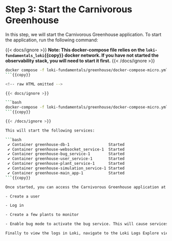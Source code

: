 # Step 3: Start the Carnivorous Greenhouse

In this step, we will start the Carnivorous Greenhouse application. To start the application, run the following command:

{{< docs/ignore >}}
**Note: This docker-compose file relies on the `loki-fundamentals_loki`{{copy}} docker network. If you have not started the observability stack, you will need to start it first.**
{{< /docs/ignore >}}

```bash
docker compose -f loki-fundamentals/greenhouse/docker-compose-micro.yml up -d --build 
```{{copy}}

<!-- raw HTML omitted -->

{{< docs/ignore >}}

```bash
docker-compose -f loki-fundamentals/greenhouse/docker-compose-micro.yml up -d --build
```{{copy}}

{{< /docs/ignore >}}

This will start the following services:

```bash
 ✔ Container greenhouse-db-1                 Started                                                         
 ✔ Container greenhouse-websocket_service-1  Started 
 ✔ Container greenhouse-bug_service-1        Started
 ✔ Container greenhouse-user_service-1       Started
 ✔ Container greenhouse-plant_service-1      Started
 ✔ Container greenhouse-simulation_service-1 Started
 ✔ Container greenhouse-main_app-1           Started
```{{copy}}

Once started, you can access the Carnivorous Greenhouse application at [http://localhost:5005]({{TRAFFIC_HOST1_5005}}). Generate some logs by interacting with the application in the following ways:

- Create a user

- Log in

- Create a few plants to monitor

- Enable bug mode to activate the bug service. This will cause services to fail and generate additional logs.

Finally to view the logs in Loki, navigate to the Loki Logs Explore view in Grafana at [http://localhost:3000/a/grafana-lokiexplore-app/explore]({{TRAFFIC_HOST1_3000}}/a/grafana-lokiexplore-app/explore).
